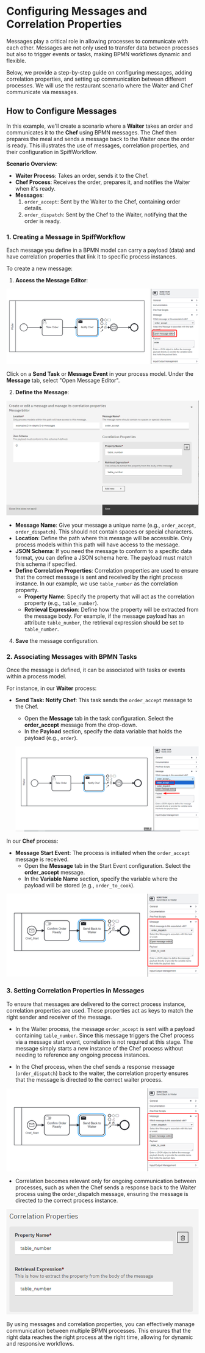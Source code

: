 # Configuring Messages and Correlation Properties

Messages play a critical role in allowing processes to communicate with each other. Messages are not only used to transfer data between processes but also to trigger events or tasks, making BPMN workflows dynamic and flexible. 

Below, we provide a step-by-step guide on configuring messages, adding correlation properties, and setting up communication between different processes. We will use the restaurant scenario where the Waiter and Chef communicate via messages.

## How to Configure Messages
In this example, we'll create a scenario where a **Waiter** takes an order and communicates it to the **Chef** using BPMN messages. The Chef then prepares the meal and sends a message back to the Waiter once the order is ready. This illustrates the use of messages, correlation properties, and their configuration in SpiffWorkflow.

**Scenario Overview**:
- **Waiter Process**: Takes an order, sends it to the Chef.
- **Chef Process**: Receives the order, prepares it, and notifies the Waiter when it's ready.
- **Messages**:
  1. `order_accept`: Sent by the Waiter to the Chef, containing order details.
  2. `order_dispatch`: Sent by the Chef to the Waiter, notifying that the order is ready.

### 1. Creating a Message in SpiffWorkflow

Each message you define in a BPMN model can carry a payload (data) and have correlation properties that link it to specific process instances.

To create a new message:
1. **Access the Message Editor**:

![Message Example](images/message_example1.png)

Click on a **Send Task** or **Message Event** in your process model. Under the **Message** tab, select "Open Message Editor".

2. **Define the Message**:

![Message Example](images/message_example2.png)
   - **Message Name**: Give your message a unique name (e.g., `order_accept`, `order_dispatch`). This should not contain spaces or special characters.
   - **Location**: Define the path where this message will be accessible. Only process models within this path will have access to the message.
   - **JSON Schema**: If you need the message to conform to a specific data format, you can define a JSON schema here. The payload must match this schema if specified.
   - **Define Correlation Properties**: Correlation properties are used to ensure that the correct message is sent and received by the right process instance. In our example, we use `table_number` as the correlation property.
        - **Property Name**: Specify the property that will act as the correlation property (e.g., `table_number`).
        - **Retrieval Expression**: Define how the property will be extracted from the message body. For example, if the message payload has an attribute `table_number`, the retrieval expression should be set to `table_number`.

4. **Save** the message configuration.

### 2. Associating Messages with BPMN Tasks

Once the message is defined, it can be associated with tasks or events within a process model.

For instance, in our **Waiter** process:
- **Send Task: Notify Chef**: This task sends the `order_accept` message to the Chef.
  - Open the **Message** tab in the task configuration. Select the **order_accept** message from the drop-down.
  - In the **Payload** section, specify the data variable that holds the payload (e.g., `order`).
  
  ![Send Task Configuration](images/message_example3.png)

In our **Chef** process:
- **Message Start Event**: The process is initiated when the `order_accept` message is received.
  - Open the **Message** tab in the Start Event configuration. Select the **order_accept** message.
  - In the **Variable Name** section, specify the variable where the payload will be stored (e.g., `order_to_cook`).

![Message Example](images/message_example6.png)

### 3. Setting Correlation Properties in Messages

To ensure that messages are delivered to the correct process instance, correlation properties are used. These properties act as keys to match the right sender and receiver of the message.

- In the Waiter process, the message `order_accept` is sent with a payload containing `table_number`. Since this message triggers the Chef process via a message start event, correlation is not required at this stage. The message simply starts a new instance of the Chef process without needing to reference any ongoing process instances. 

- In the Chef process, when the chef sends a response message (`order_dispatch`) back to the waiter, the correlation property ensures that the message is directed to the correct waiter process.

![Message Example](images/message_example6.png)

- Correlation becomes relevant only for ongoing communication between processes, such as when the Chef sends a response back to the Waiter process using the order_dispatch message, ensuring the message is directed to the correct process instance.

![Message Example](images/message_example4.png)

By using messages and correlation properties, you can effectively manage communication between multiple BPMN processes. This ensures that the right data reaches the right process at the right time, allowing for dynamic and responsive workflows. 